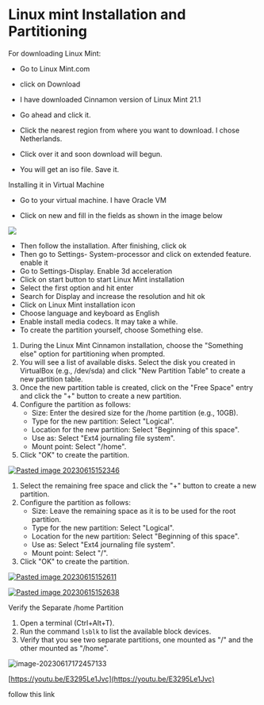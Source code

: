 # Linux mint Installation and Partitioning



For downloading Linux Mint:

- Go to Linux Mint.com

- click on Download

- I have downloaded Cinnamon version of Linux Mint 21.1

- Go ahead and click it.

- Click the nearest region from where you want to download. I chose Netherlands.

- Click over it and soon download will begun.

- You will get an iso file. Save it.

  

Installing it in Virtual Machine

- Go to your virtual machine. I have Oracle VM

- Click on new and fill in the fields as shown in the image below

  

![](C:\Users\nimes\AppData\Roaming\Typora\typora-user-images\image-20230619145607134.png)

- Then follow the installation. After finishing, click ok
- Then go to Settings- System-processor and click on extended feature. enable it
- Go to Settings-Display. Enable 3d acceleration
- Click on start button to start Linux Mint installation
- Select the first option and hit enter
- Search for Display and increase the resolution and hit ok
- Click on Linux Mint installation icon
- Choose language and keyboard as English
- Enable install media codecs. It may take a while.
- To create the partition yourself, choose Something else.

1. During the Linux Mint Cinnamon installation, choose the "Something else" option for partitioning when prompted.
2. You will see a list of available disks. Select the disk you created in VirtualBox (e.g., /dev/sda) and click "New Partition Table" to create a new partition table.
3. Once the new partition table is created, click on the "Free Space" entry and click the "+" button to create a new partition.
4. Configure the partition as follows:
   - Size: Enter the desired size for the /home partition (e.g., 10GB).
   - Type for the new partition: Select "Logical".
   - Location for the new partition: Select "Beginning of this space".
   - Use as: Select "Ext4 journaling file system".
   - Mount point: Select "/home".
5. Click "OK" to create the partition.

[![Pasted image 20230615152346](https://user-images.githubusercontent.com/133368766/246146501-b82575e9-03e6-41da-9e5c-c674bb4634f3.png)](https://user-images.githubusercontent.com/133368766/246146501-b82575e9-03e6-41da-9e5c-c674bb4634f3.png)

1. Select the remaining free space and click the "+" button to create a new partition.
2. Configure the partition as follows:
   - Size: Leave the remaining space as it is to be used for the root partition.
   - Type for the new partition: Select "Logical".
   - Location for the new partition: Select "Beginning of this space".
   - Use as: Select "Ext4 journaling file system".
   - Mount point: Select "/".
3. Click "OK" to create the partition.

[![Pasted image 20230615152611](https://user-images.githubusercontent.com/133368766/246146550-cb5ce2e2-4d5a-4865-9bb7-1bf9b94895b6.png)](https://user-images.githubusercontent.com/133368766/246146550-cb5ce2e2-4d5a-4865-9bb7-1bf9b94895b6.png)

[![Pasted image 20230615152638](https://user-images.githubusercontent.com/133368766/246146589-416dc517-1631-48b8-a86f-21f9d3cae17c.png)](https://user-images.githubusercontent.com/133368766/246146589-416dc517-1631-48b8-a86f-21f9d3cae17c.png)

Verify the Separate /home Partition

1. Open a terminal (Ctrl+Alt+T).
2. Run the command `lsblk` to list the available block devices.
3. Verify that you see two separate partitions, one mounted as "/" and the other mounted as "/home".



![image-20230617172457133](C:\Users\nimes\AppData\Roaming\Typora\typora-user-images\image-20230617172457133.png)



[https://youtu.be/E3295Le1Jvc](https://youtu.be/E3295Le1Jvc)

follow this link









